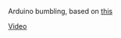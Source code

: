 Arduino bumbling, based on [this](http://www.multiwingspan.co.uk/arduino.php?page=charlie)

[Video](https://www.instagram.com/p/BEt6NXezebH/)
